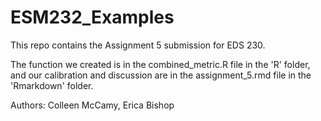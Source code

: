 # ESM232_Examples

This repo contains the Assignment 5 submission for EDS 230.

The function we created is in the combined_metric.R file in the 'R' folder, and our calibration and discussion are in the assignment_5.rmd file in the 'Rmarkdown' folder.

Authors: Colleen McCamy, Erica Bishop
